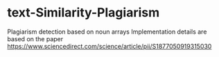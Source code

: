 # text-Similarity-Plagiarism
Plagiarism detection based on noun arrays
Implementation details are based on the paper https://www.sciencedirect.com/science/article/pii/S1877050919315030
